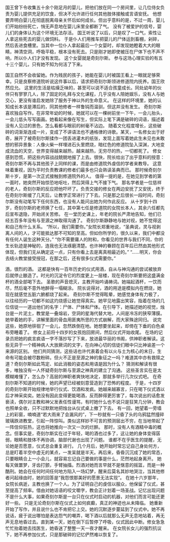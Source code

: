 国王曾下令收集五十余个刚足月的婴儿，把他们放在同一个房间里，让几位侍女负责为婴儿提供充足的饮食，但决不允许进行任何其他肢体接触或言语安抚。
他想要弄明白婴儿在彻底脱离母亲关怀后如何成长。但出乎意料的是，不过一周，婴儿们开始纷纷死亡，悄无声息地在婴儿床里全都断了气。
没有了被爱护的信号，婴儿们的身体认为这个环境无法存活。
国王听说了以后，只是叹了一口气，索性让人拿这些死去的婴儿做饲料。
于是仆人们用推车把婴儿的尸体运到畜棚，剁碎，然后丢进食槽里。当其中一位仆人拿起最后一个女婴时，却发现她瞪着大大的眼睛，神清空洞，呼吸平稳，根本没有死去。只是刚才她即使被压在尸体下也不声不响，所以仆人们才没有发现。
这个女婴就是奇刻尔斯。
参与这场心理实验的有五十三个婴儿，只有她不知为何活了下来。

国王自然不会收留她。作为贱民的孩子，她能在婴儿时被国王看上一眼就足够荣幸。只是良察修道院听说这件事以后，请求把奇刻尔斯领进修道院内抚养。国王欣然应允。
这里的生活是枯燥乏味的，甚至可以说不适合孩童成长。同处幼年的伙伴只有寥寥几人，除了固定的礼拜与文化课程，几乎没有人陪她娱乐，没有人与她交心，更没有谁启发她除了服务于神以外的生命意义。
在这样的环境里，她的认知成长本该是滞后的，同其他修者一样鲁钝而温驯，但这并没有发生。
奇刻尔斯喜欢独自写作。在非常年幼的时候，她就可以在一棵树前坐一下午，一会儿抬头，一会儿低头写写画画。她看起来像在写生，但实际上笔下满是破碎的词语，描述着没有人见过的景色，怎么看都与眼前的树毫不沾边。
随着文化程度增长，这些破碎的词渐渐连成一片，变成了不讲语法也不通格律的诗歌。某天，一名修女出于好奇，展开了被奇刻尔斯揉作一团丢进灌木的纸张，发现上面写着她此生未见也未敢想的邪异景象：人像火柴一样埋进石头里燃烧，暗红色的修道院坠入深渊，大地变成流血的天空，世界变得越来越热，越来越热，无穷尽的热，一切都死了。
修女感到恐慌，把这些内容战战兢兢地报了上去。很快，院长给出了出乎意料的授意：奇刻尔斯不再与其他孩子上同样的课，而是由修道院外虔信的学者来教导。
这意味着重视，因为平时负责教课的修者们最多也只会熟读圣典而已。
那时候奇刻尔斯十岁，是第一次正式接触到修道院外的人。
值得一提的是，在她见到学者的第一面时，她突然开始惊恐地呕吐，然后哭得上气不接下气。
那名学者是一位慈祥的老人，奇刻尔斯的反应把他吓坏了。负责交接的修女在两边安抚了又安抚，终于在奇刻尔斯缓了几天后，让教学正常进行了下去。只是那之后很长一段时间，奇刻尔斯没有动笔写下任何东西，也没有人能问出她为何作此反应。
从十岁到十四岁，奇刻尔斯的老师换了七任，其中第七任是修道院的女院长本人，其余六任都先后宣布退隐，开始闭关苦修。
在一堂历史课上，年老的院长严肃地告知，他们已经五百多年没有与至源之神取得沟通了。
奇刻尔斯静静地与她对视，她不觉得这和自己有什么关系。
“所以，我们需要你。”女院长郑重地说，“圣典说，灵与视剥离人间的人，才可能抵达那不可知的至高。但如你所学的，很久以来，我们中都没有任何人诞生这种天分。”
“你不需要庸人的附和，你看见的世界与我们不同，你的生长轨迹是神秘的，连我也无法琢磨清楚。也许神的眷顾在百年后已然由其他形式体现，但我们无从确定这一点，只有你看上去是离真相最近的。”
“……明天，你会去结火教堂接受授冠，在那之后，还有很多仪式需要你。”

酒，很烈的酒。
这都是快有一百年历史的仪式用酒，自从与神沟通的尝试被放弃后就停止酿造了。时光的沉淀令它的烈度更上一层楼，现在奇刻尔斯要把这盛满金杯的酒全部喝下去。
圣歌的声音熄灭，主教开始吟诵祷词。她端起酒杯，一饮而尽，然后毫不意外地醉得一塌糊涂。
院长说得对，酒的用途是模拟内在燃烧，她现在就感觉五脏六腑都烧了起来。
奇刻尔斯不觉得眩晕，她感觉身体有力极了，以往经历的一切都不如这灼烧感让她觉得真实。她罕见地露出笑容，指着在场的几位信徒一一道出他们的名字：尸体、尸体和尸体。在引导下，她描述她的视觉，烛台是一片泥土，教堂是一叠熔岩，空洞的星海代替大地，人间是冷冻的狭窄薄膜。她举着她的手，讲解里面的骨血用匪夷所思的方式崩解，而大家殊途同归。
说完这些，她原地徘徊了一会儿，忽然跌倒在地。她想要坐起来，却倚在下垂的白色桌布旁睡着了。
修女上前将十四岁的女孩抱回房间，然后仪式开始收尾。
在场的记录员把她的疯言疯语一字不落抄写了下来，放进最华丽的书阁，供神职者解读。这些无异于一个精神病人大放厥词的文字，在向神心切的信徒们眼中只比神谕差一个来源的区别。
他们共同猜测，这些话也许代表着会有以火与土为核心的末日，生命有可能会被尽数粉碎。但火不正是至源之神的象征之一吗？难道其中亦有救赎之道？奇刻尔斯如此笃定、如此消极的姿态和用语是因为什么？
猜测和解读有很多，唯独没有一人怀疑奇刻尔斯与至源之神真的建立了沟通。
这些圣言实在是太模糊难懂了，怎么办？高层的神职者爽快地决定，那就多举行几次仪式吧。
在奇刻尔斯不知道的时候，她的声望已经被刻意营造到了恐怖的程度。
于是，十四岁的奇刻尔斯开始规律地举行仪式、饮酒和发疯。她越来越寡言，只在喝下仪式酒以后才神采奕奕。她没有因此变得更能喝酒，反而醉得更厉害了，每次说出的话愈发亵渎，偶尔对主教和神父发表任性谩骂，有时她什么也不说只是狂笑几分钟，教会也照单全收，只不过默默地把烛台从仪式桌上撤了下去。
有一回，她望着一旁墙上的彩窗，喃喃道“若大雨来了会漏风的”，下一秒就有一只昏了头的乌鸦猛然撞碎玻璃跌进教堂，引起一阵惊叫。类似这样妙不可言的预测层出不穷，在当地带起了一阵信仰狂热，这也将她推向一次又一次的烂醉。
那时，没有人有酒精中毒的概念。但事实是，奇刻尔斯实在过于年轻，喝的酒也过多了，这让她的身体变得孱弱，眼睛和肢体不再协调，脑部代谢也出现了问题。
谁都不在乎医生的提醒，无论她是否愿意，仪式总会重复进行。
几个月后，她开始时常忘记自己身处何方，总是盯着半空中虚无的某点，一发呆就是半天。再后来，昏昏沉沉成了她的常态，只要眼睛合上一小会儿，就容易忘记自己要做的事是什么，茫然地起身离开。
她每天做噩梦，牙齿打颤，手臂抽搐。烈酒对她而言早就不是惬意的摇篮，而是一种酷刑。她会在任何时间任何地方陷入一场幻梦，醒来后莫名其妙地哭泣，当其他修者问起缘由时，她的回答是“我怨恨那美好的愿景无法实现”。
在她十六岁那年，女院长病逝，主教也换了一个人。为了证明自己的虔信以服众，他保留了仪式，甚至提高了频率。借由对她话语的咬文嚼字，教会正计划着一场圣战。记忆出现问题不是什么大事，如果奇刻尔斯是一台只在仪式时启动的机器，对他们而言可能还更好一些。
只是无论奇刻尔斯在仪式上如何疯癫，真正的神迹也从未降临。
她重新开始了写作，并且说什么也不肯把它上交。她的沉默逐步蔓延到了仪式中。她不再说话，疲于说出哪怕是表达怨气的嘲弄，喝下酒以后就那么无声无息地站着，再无声无息地昏过去。直到某一天，她在倒下后暂停了呼吸，仪式因此中断。修女急急忙忙抬着她去找医生，她昏迷了整整一天一夜才醒来。
在女院长女儿的强烈抗议下，她不再参加仪式，只是那破碎的记忆俨然难以恢复了。